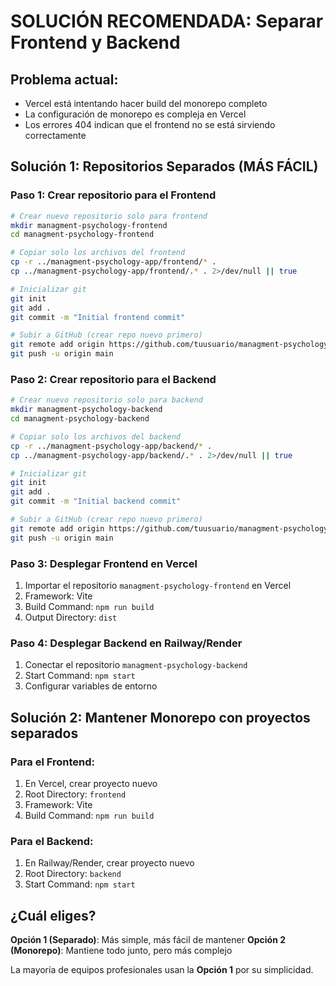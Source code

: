 # SOLUCIÓN RECOMENDADA: Separar Frontend y Backend

## Problema actual:
- Vercel está intentando hacer build del monorepo completo
- La configuración de monorepo es compleja en Vercel
- Los errores 404 indican que el frontend no se está sirviendo correctamente

## Solución 1: Repositorios Separados (MÁS FÁCIL)

### Paso 1: Crear repositorio para el Frontend
```bash
# Crear nuevo repositorio solo para frontend
mkdir managment-psychology-frontend
cd managment-psychology-frontend

# Copiar solo los archivos del frontend
cp -r ../managment-psychology-app/frontend/* .
cp ../managment-psychology-app/frontend/.* . 2>/dev/null || true

# Inicializar git
git init
git add .
git commit -m "Initial frontend commit"

# Subir a GitHub (crear repo nuevo primero)
git remote add origin https://github.com/tuusuario/managment-psychology-frontend.git
git push -u origin main
```

### Paso 2: Crear repositorio para el Backend
```bash
# Crear nuevo repositorio solo para backend
mkdir managment-psychology-backend
cd managment-psychology-backend

# Copiar solo los archivos del backend
cp -r ../managment-psychology-app/backend/* .
cp ../managment-psychology-app/backend/.* . 2>/dev/null || true

# Inicializar git
git init
git add .
git commit -m "Initial backend commit"

# Subir a GitHub (crear repo nuevo primero)
git remote add origin https://github.com/tuusuario/managment-psychology-backend.git
git push -u origin main
```

### Paso 3: Desplegar Frontend en Vercel
1. Importar el repositorio `managment-psychology-frontend` en Vercel
2. Framework: Vite
3. Build Command: `npm run build`
4. Output Directory: `dist`

### Paso 4: Desplegar Backend en Railway/Render
1. Conectar el repositorio `managment-psychology-backend`
2. Start Command: `npm start`
3. Configurar variables de entorno

## Solución 2: Mantener Monorepo con proyectos separados

### Para el Frontend:
1. En Vercel, crear proyecto nuevo
2. Root Directory: `frontend`
3. Framework: Vite
4. Build Command: `npm run build`

### Para el Backend:
1. En Railway/Render, crear proyecto nuevo
2. Root Directory: `backend`
3. Start Command: `npm start`

## ¿Cuál eliges?

**Opción 1 (Separado)**: Más simple, más fácil de mantener
**Opción 2 (Monorepo)**: Mantiene todo junto, pero más complejo

La mayoría de equipos profesionales usan la **Opción 1** por su simplicidad.
